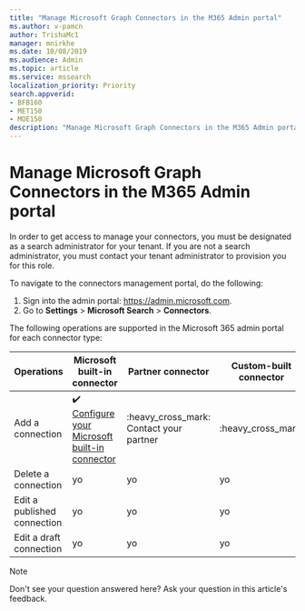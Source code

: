 ```yaml
---
title: "Manage Microsoft Graph Connectors in the M365 Admin portal"
ms.author: v-pamcn
author: TrishaMc1
manager: mnirkhe
ms.date: 10/08/2019
ms.audience: Admin
ms.topic: article
ms.service: mssearch
localization_priority: Priority
search.appverid:
- BFB160
- MET150
- MOE150
description: "Manage Microsoft Graph Connectors in the M365 Admin portal."
---
```


# Manage Microsoft Graph Connectors in the M365 Admin portal

In order to get access to manage your connectors, you must be designated as a search administrator for your tenant. If you are not a search administrator, you must contact your tenant administrator to provision you for this role.

To navigate to the connectors management portal, do the following:
1.	Sign into the admin portal: https://admin.microsoft.com.
2.	Go to **Settings** > **Microsoft Search** > **Connectors**. 

The following operations are supported in the Microsoft 365 admin portal for each connector type:

**Operations** | **Microsoft built-in connector** | **Partner connector** | **Custom-built connector**
--- | --- | --- | ---
Add a connection | :heavy_check_mark: [Configure your Microsoft built-in connector](configure-connector.md) | :heavy_cross_mark: Contact your partner | :heavy_cross_mark:
Delete a connection | yo | yo | yo
Edit a published connection | yo | yo | yo
Edit a draft connection | yo | yo | yo 


> [!NOTE]
> Don't see your question answered here? Ask your question in this article's feedback.

